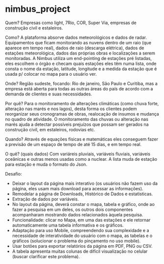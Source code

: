 # nimbus_project

Quem?
Empresas como light, 7Rio, COR, Super Via, empresas de construção civil e estaleiros.

Como?
A plataforma absorve dados meteorológicos e dados de radar. Equipamentos que ficam monitorando as nuvens dentro de um raio (que aparece em tempo real), dados de raio (descarga elétrica), dados de estações meteorológica, dados das próprias obras e localizações a serem monitoradas.
A Nimbus utiliza um end-pointing de estações pré listadas, eles escolhem o órgão e checam quais estações eles têm numa lista, onde consta o nome da estação, latitude, longitude e a medida da estação que é usada p/ colocar no mapa para o usuário ver.

Onde?
Região sudeste, focando: Rio de janeiro, São Paulo e Curitiba, mas a empresa está aberta para todas as outras áreas do país de acordo com a demanda de clientes e suas necessidades.

Por quê? 
Para o monitoramento de alterações climáticas (como chuva forte, alteração nas marés e nos lagos), desta forma os clientes podem reorganizar seus cronogramas de obras, realocação de insumos e mudança no quadro de atividade. O monitoramento das chuvas ou alteração nas marés ajuda a detectar possíveis prejuízos que possam ser gerados na construção civil, em estaleiros, rodovias etc.

Quando?
Através de equações físicas e matemáticas eles conseguem fazer a previsão de um espaço de tempo de até 15 dias, e em tempo real.

O quê? (quais dados)
Com variáreis pluviais, variáveis fluviais, variáveis oceânicas e outras menos usadas como a nuclear. A lista muda de estação para estação e muda o formato do Json.


Desafio:
- Deixar o layout da página mais interativo (os usuários não fazem uso da página, eles usam mais download para acessar as informações).
- Remodelar a página de Downloads, Histórico de Dados e estatìsticas.
- Extração de dados por variáveis.
- No layout da página, deverá constar o mapa, tabela e gráfico, onde ao fazer a pesquisa em um deles, os outros dois componentes acompanharam mostrando dados relacionados àquela pesquisa.
- Funcionalidade: clicar no Mapa, em uma das estações e ele retornar automaticamente uma tabela informativa e os gráficos.
- Adaptação para uso Mobile, compreendendo sua complexidade e a necessidade de interatividade do usuário com o mapa, as tabelas e o gráficos (solucionar o problema do pinçamento no uso mobile). 
- Usar botões para exportar relatórios da página em PDF, PNG ou CSV.
- A tabela apresenta muitas colunas de difícil visualização no celular (buscar clarificar este problema).
  
